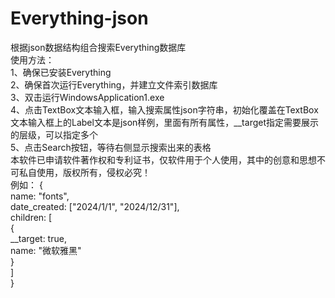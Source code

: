 # Everything-json<br>
根据json数据结构组合搜索Everything数据库<br>
使用方法：<br>
1、确保已安装Everything<br>
2、确保首次运行Everything，并建立文件索引数据库<br>
3、双击运行WindowsApplication1.exe<br>
4、点击TextBox文本输入框，输入搜索属性json字符串，初始化覆盖在TextBox文本输入框上的Label文本是json样例，里面有所有属性，__target指定需要展示的层级，可以指定多个<br>
5、点击Search按钮，等待右侧显示搜索出来的表格<br>
本软件已申请软件著作权和专利证书，仅软件用于个人使用，其中的创意和思想不可私自使用，版权所有，侵权必究！<br>
例如：
{<br>
  name: "fonts",<br>
  date_created: ["2024/1/1", "2024/12/31"],<br>
  children: [<br>
    {<br>
      __target: true,<br>
      name: "微软雅黑"<br>
    }<br>
  ]<br>
}

